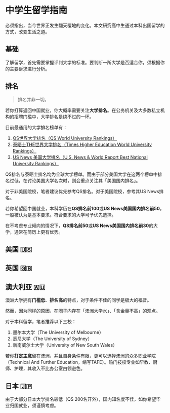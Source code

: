 # 中学生留学指南
必须指出，当今世界正发生翻天覆地的变化。本文研究高中生通过本科出国留学的方式，改变生活之道。

## 基础

了解留学，首先需要掌握评判大学的标准。要判断一所大学是否适合你，须根据你的主要诉求进行分析。

## 排名

> 排名并非一切。

若你打算返回中国就业，你大概率需要关注**大学排名**。在公务机关及大多数私立机构的招聘门槛中，大学排名是绕不过的一环。

目前最通用的大学排名榜单有：

1. [QS世界大学排名（QS World University Rankings）](https://www.topuniversities.com)
2. [泰晤士THE世界大学排名（Times Higher Education World University Rankings）](https://www.timeshighereducation.com/world-university-rankings/2024/world-ranking)
3. [US News 美国大学排名（U.S. News & World Report Best National University Rankings）](https://www.usnews.com/best-colleges/rankings/national-universities)


QS排名与泰晤士排名均为全球大学榜单。而由于部分美国大学在这两个榜单中排名过低，在讨论美国大学名次时，则会重点关注其「美国国内排名」。

对于非美国院校，笔者建议优先参考QS排名。对于美国院校，参考其US News排名。

若你希望回中国就业，本科学历在**QS排名前100**或**US News美国国内排名前50**，一般被认为是基本要求。符合要求的大学可予优先选择。

在不考虑专业倾向的情况下，**QS排名前50**或**US News美国国内排名前30**的大学，通常在简历上更有优势。

## 美国 🇺🇸

## 英国 🇬🇧

## 澳大利亚 🇦🇺

澳洲大学拥有**门槛低**、**排名高**的特点，对于条件不佳的同学是极大的福音。

然而，因为同样的原因，在圈子内存在「澳洲大学水」、「含金量不高」的观点。

对于本科留学，笔者推荐以下三校：

1. 墨尔本大学（The University of Melbourne）
2. 悉尼大学（The University of Sydney）
3. 新南威尔士大学（University of New South Wales）

若你**打定主意**留在澳洲，并且自身条件有限，更可以选择澳洲的众多职业学院（Technical And Further Education，缩写TAFE）。热门技校专业如早教、厨师、护理，其收入不比办公室白领逊色。


## 日本 🇯🇵

由于大部分日本大学排名较低（QS 200名开外），国内知名度不佳，如你希望毕业归国就业，须谨慎考虑。
